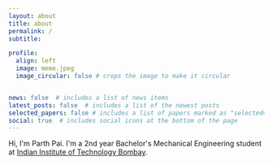 ```yaml
---
layout: about
title: about
permalink: /
subtitle: 

profile:
  align: left
  image: meme.jpeg
  image_circular: false # crops the image to make it circular


news: false  # includes a list of news items
latest_posts: false  # includes a list of the newest posts
selected_papers: false # includes a list of papers marked as "selected={true}"
social: true  # includes social icons at the bottom of the page
---
```


Hi, I'm Parth Pai. I'm a 2nd year Bachelor's Mechanical Engineering student at [Indian Institute of Technology Bombay](https://www.iitb.ac.in/). 
